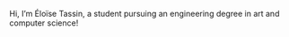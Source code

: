 Hi, I’m Éloïse Tassin, a student pursuing an engineering degree in art and computer science!
<!---
- 👀 I’m interested in ...
- 🌱 I’m currently learning ...
- 💞️ I’m looking to collaborate on ...
- 📫 How to reach me ...
--->

<!---
Tchikitchi/Tchikitchi is a ✨ special ✨ repository because its `README.md` (this file) appears on your GitHub profile.
You can click the Preview link to take a look at your changes.
--->
